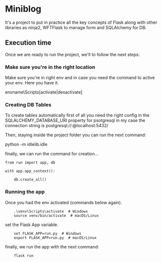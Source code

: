 # Miniblog

It's a project to put in practice all the key concepts of Flask along with other libraries as ninja2, WFTFlask to manage form and SQLAlchemy for DB.

## Execution time

Once we are ready to run the project, we'll to follow the next steps:

### Make sure you're in the right location

Make sure you're in right env and in case you need the command to active your env. Here you have it.

envname\Scripts\[activate|desactivate]

### Creating DB Tables

To create tables automatically first of all you need the right config in the SQLALCHEMY_DATABASE_URI property for psotgresql in my case the connection string is postgresql://<username>:<password>@localhost:5432/<dbname>

Then, staying inside the project folder you can run the next command:

python -m idlelib.idle

finally, we can run the command for creation...


    from run import app, db

    with app.app_context():

        db.create_all()

### Running the app

Once you had the env activated (commands below again).

        .\venv\Scripts\activate  # Windows
        source venv/bin/activate  # macOS/Linux

set the Flask App variable.

        set FLASK_APP=run.py  # Windows
        export FLASK_APP=run.py  # macOS/Linux

finally, we run the app with the next command:

        flask run